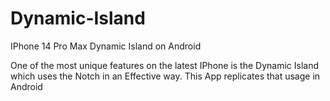 # Dynamic-Island
IPhone 14 Pro Max Dynamic Island on Android

One of the most unique features on the latest IPhone is the Dynamic Island which uses the Notch in an Effective way. This App replicates that usage in Android 
